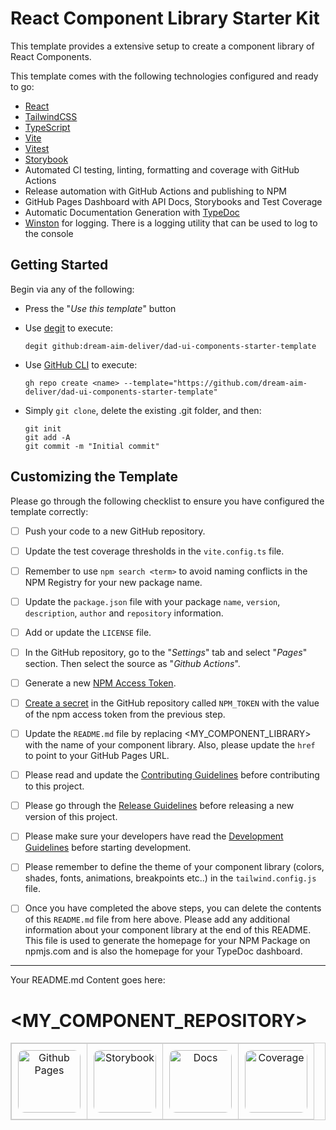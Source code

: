 # React Component Library Starter Kit

This template provides a extensive setup to create a component library of React Components.

This template comes with the following technologies configured and ready to go:
- [React](https://reactjs.org/)
- [TailwindCSS](https://tailwindcss.com/)
- [TypeScript](https://www.typescriptlang.org/)
- [Vite](https://vitejs.dev/)
- [Vitest](https://vitest.dev/)
- [Storybook](https://storybook.js.org/)
- Automated CI testing, linting, formatting and coverage with GitHub Actions
- Release automation with GitHub Actions and publishing to NPM
- GitHub Pages Dashboard with API Docs, Storybooks and Test Coverage
- Automatic Documentation Generation with [TypeDoc](https://typedoc.org/)
- [Winston](https://github.com/winstonjs/winston) for logging. There is a logging utility that can be used to log to the console

## Getting Started

Begin via any of the following:

- Press the "*Use this template*" button

- Use [degit](https://github.com/Rich-Harris/degit) to execute: 

    ```
    degit github:dream-aim-deliver/dad-ui-components-starter-template
    ```
    
- Use [GitHub CLI](https://cli.github.com/) to execute: 

    ```
    gh repo create <name> --template="https://github.com/dream-aim-deliver/dad-ui-components-starter-template"
    ```
    
- Simply `git clone`, delete the existing .git folder, and then:

    ```
    git init
    git add -A
    git commit -m "Initial commit"
    ````

## Customizing the Template

Please go through the following checklist to ensure you have configured the template correctly:

- [ ] Push your code to a new GitHub repository.
- [ ] Update the test coverage thresholds in the `vite.config.ts` file.
- [ ] Remember to use `npm search <term>` to avoid naming conflicts in the NPM Registry for your new package name.
- [ ] Update the `package.json` file with your package `name`, `version`, `description`, `author` and `repository` information.
- [ ] Add or update the `LICENSE` file.
- [ ] In the GitHub repository, go to the "*Settings*" tab and select "*Pages*" section. Then select the source as "*Github Actions*".
- [ ] Generate a new [NPM Access Token](https://docs.npmjs.com/creating-and-viewing-access-tokens).
- [ ] [Create a secret](https://docs.github.com/en/actions/security-guides/using-secrets-in-github-actions#creating-secrets-for-a-repository) in the GitHub repository called `NPM_TOKEN` with the value of the npm access token from the previous step.
- [ ] Update the `README.md` file by replacing <MY_COMPONENT_LIBRARY> with the name of your component library. Also, please update the `href` to point to your GitHub Pages URL.
- [ ] Please read and update the [Contributing Guidelines](./CONTRIBUTING.md) before contributing to this project.
- [ ] Please go through the [Release Guidelines](./RELEASE_GUIDELINES.md) before releasing a new version of this project.
- [ ] Please make sure your developers have read the [Development Guidelines](./DEVELOPMENT_GUIDELINES.md) before starting development.
- [ ] Please remember to define the theme of your component library (colors, shades, fonts, animations, breakpoints etc..) in the `tailwind.config.js` file.
- [ ] Once you have completed the above steps, you can delete the contents of this `README.md` file from here above. Please add any additional information about your component library at the end of this README. This file is used to generate the homepage for your NPM Package on npmjs.com and is also the homepage for your TypeDoc dashboard.


---
Your README.md Content goes here:

# <MY_COMPONENT_REPOSITORY>

<div style="text-align:center;">

<table style="border:1px solid #ccc; border-collapse: collapse; width:100%;">
  <tr>
    <td style="padding:10px; border:1px solid #ccc; text-align:center;">
      <a href="https://dream-aim-deliver.github.io/dad-ui-components-starter-template/">
        <img src="https://bischrob.github.io/images/githubpages/githubpages.jpeg" alt="Github Pages" width="100px" style="border-radius: 10px;">
      </a>
    </td>
    <td style="padding:10px; border:1px solid #ccc; text-align:center;">
      <a href="https://dream-aim-deliver.github.io/dad-ui-components-starter-template/storybook">
        <img src="https://storybook.js.org/images/logos/icon-storybook.png" alt="Storybook" width="100px" style="border-radius: 10px;">
      </a>
    </td>
    <td style="padding:10px; border:1px solid #ccc; text-align:center;">
      <a href="https://dream-aim-deliver.github.io/dad-ui-components-starter-template/docs">
        <img src="https://user-images.githubusercontent.com/21266147/101224549-386fb400-368f-11eb-8390-6db2ecd1fe61.png" alt="Docs" height="100px" style="border-radius: 10px;">
      </a>
    </td>
    <td style="padding:10px; border:1px solid #ccc; text-align:center;">
      <a href="https://dream-aim-deliver.github.io/dad-ui-components-starter-template/coverage">
        <img src="https://vitest.dev/logo.svg" alt="Coverage" width="100px" height="100px" style="border-radius: 10px;">
      </a>
    </td>
  </tr>
</table>
</div>